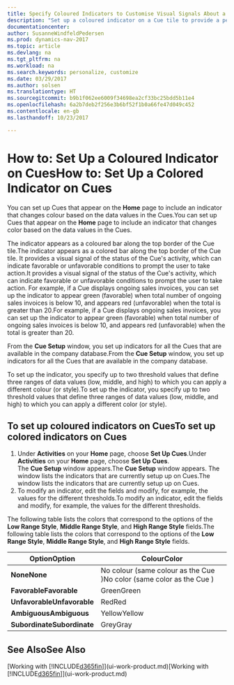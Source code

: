 ```yaml
---
title: Specify Coloured Indicators to Customise Visual Signals About a Cue's Activity
description: "Set up a coloured indicator on a Cue tile to provide a personalised visual signal of the Cue’s activity."
documentationcenter: 
author: SusanneWindfeldPedersen
ms.prod: dynamics-nav-2017
ms.topic: article
ms.devlang: na
ms.tgt_pltfrm: na
ms.workload: na
ms.search.keywords: personalize, customize
ms.date: 03/29/2017
ms.author: solsen
ms.translationtype: HT
ms.sourcegitcommit: b9b1f062ee6009f34698ea2cf33bc25bdd5b11e4
ms.openlocfilehash: 6a2b7deb2f256e3b6bf52f1b0a66fe47d049c452
ms.contentlocale: en-gb
ms.lasthandoff: 10/23/2017

---
```

# <a name="how-to-set-up-a-colored-indicator-on-cues"></a><span data-ttu-id="60f7f-103">How to: Set Up a Coloured Indicator on Cues</span><span class="sxs-lookup"><span data-stu-id="60f7f-103">How to: Set Up a Colored Indicator on Cues</span></span>
<span data-ttu-id="60f7f-104">You can set up Cues that appear on the **Home** page to include an indicator that changes colour based on the data values in the Cues.</span><span class="sxs-lookup"><span data-stu-id="60f7f-104">You can set up Cues that appear on the **Home** page to include an indicator that changes color based on the data values in the Cues.</span></span>

<span data-ttu-id="60f7f-105">The indicator appears as a coloured bar along the top border of the Cue tile.</span><span class="sxs-lookup"><span data-stu-id="60f7f-105">The indicator appears as a colored bar along the top border of the Cue tile.</span></span> <span data-ttu-id="60f7f-106">It provides a visual signal of the status of the Cue's activity, which can indicate favorable or unfavorable conditions to prompt the user to take action.</span><span class="sxs-lookup"><span data-stu-id="60f7f-106">It provides a visual signal of the status of the Cue's activity, which can indicate favorable or unfavorable conditions to prompt the user to take action.</span></span> <span data-ttu-id="60f7f-107">For example, if a Cue displays ongoing sales invoices, you can set up the indicator to appear green (favorable) when total number of ongoing sales invoices is below 10, and appears red (unfavorable) when the total is greater than 20.</span><span class="sxs-lookup"><span data-stu-id="60f7f-107">For example, if a Cue displays ongoing sales invoices, you can set up the indicator to appear green (favorable) when total number of ongoing sales invoices is below 10, and appears red (unfavorable) when the total is greater than 20.</span></span>

<span data-ttu-id="60f7f-108">From the **Cue Setup** window, you set up indicators for all the Cues that are available in the company database.</span><span class="sxs-lookup"><span data-stu-id="60f7f-108">From the **Cue Setup** window, you set up indicators for all the Cues that are available in the company database.</span></span>

<span data-ttu-id="60f7f-109">To set up the indicator, you specify up to two threshold values that define three ranges of data values (low, middle, and high) to which you can apply a different colour (or style).</span><span class="sxs-lookup"><span data-stu-id="60f7f-109">To set up the indicator, you specify up to two threshold values that define three ranges of data values (low, middle, and high) to which you can apply a different color (or style).</span></span>

## <a name="to-set-up-colored-indicators-on-cues"></a><span data-ttu-id="60f7f-110">To set up coloured indicators on Cues</span><span class="sxs-lookup"><span data-stu-id="60f7f-110">To set up colored indicators on Cues</span></span>
1. <span data-ttu-id="60f7f-111">Under **Activities** on your **Home** page, choose **Set Up Cues**.</span><span class="sxs-lookup"><span data-stu-id="60f7f-111">Under **Activities** on your **Home** page, choose **Set Up Cues**.</span></span>  
   <span data-ttu-id="60f7f-112">The **Cue Setup** window appears.</span><span class="sxs-lookup"><span data-stu-id="60f7f-112">The **Cue Setup** window appears.</span></span> <span data-ttu-id="60f7f-113">The window lists the indicators that are currently setup up on Cues.</span><span class="sxs-lookup"><span data-stu-id="60f7f-113">The window lists the indicators that are currently setup up on Cues.</span></span>
2. <span data-ttu-id="60f7f-114">To modify an indicator, edit the fields and modify, for example, the values for the different thresholds.</span><span class="sxs-lookup"><span data-stu-id="60f7f-114">To modify an indicator, edit the fields and modify, for example, the values for the different thresholds.</span></span>  

<span data-ttu-id="60f7f-115">The following table lists the colors that correspond to the options of the **Low Range Style**, **Middle Range Style**, and **High Range Style** fields.</span><span class="sxs-lookup"><span data-stu-id="60f7f-115">The following table lists the colors that correspond to the options of the **Low Range Style**, **Middle Range Style**, and **High Range Style** fields.</span></span>

| <span data-ttu-id="60f7f-116">Option</span><span class="sxs-lookup"><span data-stu-id="60f7f-116">Option</span></span> | <span data-ttu-id="60f7f-117">Colour</span><span class="sxs-lookup"><span data-stu-id="60f7f-117">Color</span></span> |
| --- | --- |
| <span data-ttu-id="60f7f-118">**None**</span><span class="sxs-lookup"><span data-stu-id="60f7f-118">**None**</span></span> |<span data-ttu-id="60f7f-119">No colour (same colour as the Cue )</span><span class="sxs-lookup"><span data-stu-id="60f7f-119">No color (same color as the Cue )</span></span>|
| <span data-ttu-id="60f7f-120">**Favorable**</span><span class="sxs-lookup"><span data-stu-id="60f7f-120">**Favorable**</span></span> |<span data-ttu-id="60f7f-121">Green</span><span class="sxs-lookup"><span data-stu-id="60f7f-121">Green</span></span> |
| <span data-ttu-id="60f7f-122">**Unfavorable**</span><span class="sxs-lookup"><span data-stu-id="60f7f-122">**Unfavorable**</span></span> |<span data-ttu-id="60f7f-123">Red</span><span class="sxs-lookup"><span data-stu-id="60f7f-123">Red</span></span> |
| <span data-ttu-id="60f7f-124">**Ambiguous**</span><span class="sxs-lookup"><span data-stu-id="60f7f-124">**Ambiguous**</span></span> |<span data-ttu-id="60f7f-125">Yellow</span><span class="sxs-lookup"><span data-stu-id="60f7f-125">Yellow</span></span> |
| <span data-ttu-id="60f7f-126">**Subordinate**</span><span class="sxs-lookup"><span data-stu-id="60f7f-126">**Subordinate**</span></span> |<span data-ttu-id="60f7f-127">Grey</span><span class="sxs-lookup"><span data-stu-id="60f7f-127">Gray</span></span> |

## <a name="see-also"></a><span data-ttu-id="60f7f-128">See Also</span><span class="sxs-lookup"><span data-stu-id="60f7f-128">See Also</span></span>
<span data-ttu-id="60f7f-129">[Working with [!INCLUDE[d365fin](includes/d365fin_md.md)]](ui-work-product.md)</span><span class="sxs-lookup"><span data-stu-id="60f7f-129">[Working with [!INCLUDE[d365fin](includes/d365fin_md.md)]](ui-work-product.md)</span></span>

